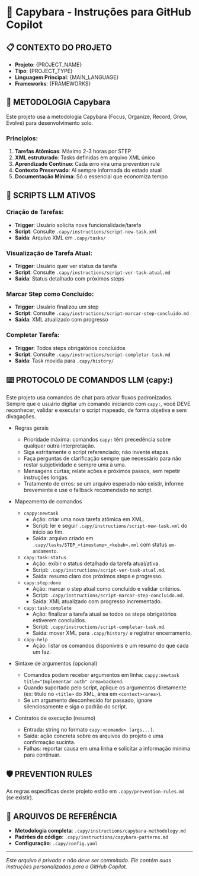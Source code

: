 # 🔨 Capybara - Instruções para GitHub Copilot

## 📋 **CONTEXTO DO PROJETO**
- **Projeto**: {PROJECT_NAME}
- **Tipo**: {PROJECT_TYPE}
- **Linguagem Principal**: {MAIN_LANGUAGE}
- **Frameworks**: {FRAMEWORKS}

## 🎯 **METODOLOGIA Capybara**
Este projeto usa a metodologia Capybara (Focus, Organize, Record, Grow, Evolve) para desenvolvimento solo.

### **Princípios:**
1. **Tarefas Atômicas**: Máximo 2-3 horas por STEP
2. **XML estruturado**: Tasks definidas em arquivo XML único
3. **Aprendizado Contínuo**: Cada erro vira uma prevention rule
4. **Contexto Preservado**: AI sempre informada do estado atual
5. **Documentação Mínima**: Só o essencial que economiza tempo

## 🤖 **SCRIPTS LLM ATIVOS**

### **Criação de Tarefas:**
- **Trigger**: Usuário solicita nova funcionalidade/tarefa
- **Script**: Consulte `.capy/instructions/script-new-task.xml`
- **Saída**: Arquivo XML em `.capy/tasks/`

### **Visualização de Tarefa Atual:**
- **Trigger**: Usuário quer ver status da tarefa
- **Script**: Consulte `.capy/instructions/script-ver-task-atual.md`
- **Saída**: Status detalhado com próximos steps

### **Marcar Step como Concluído:**
- **Trigger**: Usuário finalizou um step
- **Script**: Consulte `.capy/instructions/script-marcar-step-concluido.md`
- **Saída**: XML atualizado com progresso

### **Completar Tarefa:**
- **Trigger**: Todos steps obrigatórios concluídos
- **Script**: Consulte `.capy/instructions/script-completar-task.md`
- **Saída**: Task movida para `.capy/history/`

## ⌨️ PROTOCOLO DE COMANDOS LLM (capy:<comando>)

Este projeto usa comandos de chat para ativar fluxos padronizados. Sempre que o usuário digitar um comando iniciando com `capy:`, você DEVE reconhecer, validar e executar o script mapeado, de forma objetiva e sem divagações.

- Regras gerais
	- Prioridade máxima: comandos `capy:` têm precedência sobre qualquer outra interpretação.
	- Siga estritamente o script referenciado; não invente etapas.
	- Faça perguntas de clarificação sempre que necessário para não restar subjetividade e sempre uma à uma.
	- Mensagens curtas; relate ações e próximos passos, sem repetir instruções longas.
	- Tratamento de erros: se um arquivo esperado não existir, informe brevemente e use o fallback recomendado no script.


- Mapeamento de comandos
	- `cappy:newtask`
		- Ação: criar uma nova tarefa atômica em XML.
		- Script: ler e seguir `.capy/instructions/script-new-task.xml` do início ao fim.
		- Saída: arquivo criado em `.capy/tasks/STEP_<timestamp>_<kebab>.xml` com status `em-andamento`.
	- `capy:task:status`
		- Ação: exibir o status detalhado da tarefa atual/ativa.
		- Script: `.capy/instructions/script-ver-task-atual.md`.
		- Saída: resumo claro dos próximos steps e progresso.
	- `capy:step:done`
		- Ação: marcar o step atual como concluído e validar critérios.
		- Script: `.capy/instructions/script-marcar-step-concluido.md`.
		- Saída: XML atualizado com progresso incrementado.
	- `capy:task:complete`
		- Ação: finalizar a tarefa atual se todos os steps obrigatórios estiverem concluídos.
		- Script: `.capy/instructions/script-completar-task.md`.
		- Saída: mover XML para `.capy/history/` e registrar encerramento.
	- `capy:help`
		- Ação: listar os comandos disponíveis e um resumo do que cada um faz.

- Sintaxe de argumentos (opcional)
	- Comandos podem receber argumentos em linha: `cappy:newtask title="Implementar auth" area=backend`.
	- Quando suportado pelo script, aplique os argumentos diretamente (ex: título no `<title>` do XML, área em `<context><area>`).
	- Se um argumento desconhecido for passado, ignore silenciosamente e siga o padrão do script.

- Contratos de execução (resumo)
	- Entrada: string no formato `capy:<comando> [args...]`.
	- Saída: ação concreta sobre os arquivos do projeto e uma confirmação sucinta.
	- Falhas: reportar causa em uma linha e solicitar a informação mínima para continuar.

## 🛡️ **PREVENTION RULES**
As regras específicas deste projeto estão em `.capy/prevention-rules.md` (se existir).

## 🔗 **ARQUIVOS DE REFERÊNCIA**
- **Metodologia completa**: `.capy/instructions/capybara-methodology.md`
- **Padrões de código**: `.capy/instructions/capybara-patterns.md`
- **Configuração**: `.capy/config.yaml`

---
*Este arquivo é privado e não deve ser commitado. Ele contém suas instruções personalizadas para o GitHub Copilot.*